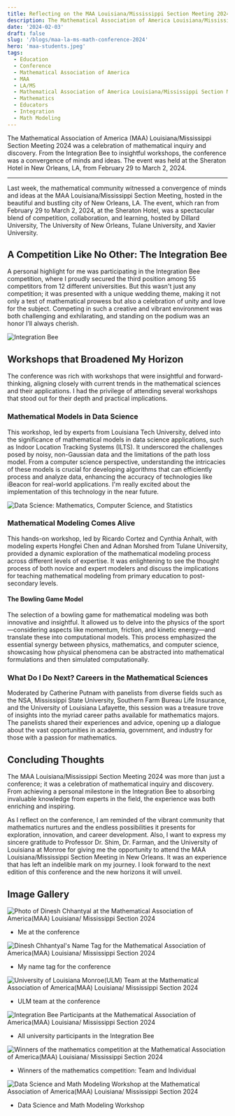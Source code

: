 ```yaml
---
title: Reflecting on the MAA Louisiana/Mississippi Section Meeting 2024
description: The Mathematical Association of America Louisiana/Mississippi Section Meeting 2024 was a celebration of mathematical inquiry and discovery. From the Integration Bee to insightful workshops, the conference was a convergence of minds and ideas. The event was held at the Sheraton Hotel in New Orleans, LA, from February 29 to March 2, 2024.
date: '2024-02-03'
draft: false
slug: '/blogs/maa-la-ms-math-conference-2024'
hero: 'maa-students.jpeg'
tags:
  - Education
  - Conference
  - Mathematical Association of America
  - MAA
  - LA/MS
  - Mathematical Association of America Louisiana/Mississippi Section Meeting
  - Mathematics
  - Educators
  - Integration
  - Math Modeling
---
```


The Mathematical Association of America (MAA) Louisiana/Mississippi Section Meeting 2024 was a celebration of mathematical inquiry and discovery. From the Integration Bee to insightful workshops, the conference was a convergence of minds and ideas. The event was held at the Sheraton Hotel in New Orleans, LA, from February 29 to March 2, 2024.

---

Last week, the mathematical community witnessed a convergence of minds and ideas at the MAA Louisiana/Mississippi Section Meeting, hosted in the beautiful and bustling city of New Orleans, LA. The event, which ran from February 29 to March 2, 2024, at the Sheraton Hotel, was a spectacular blend of competition, collaboration, and learning, hosted by Dillard University, The University of New Orleans, Tulane University, and Xavier University.

## A Competition Like No Other: The Integration Bee

A personal highlight for me was participating in the Integration Bee competition, where I proudly secured the third position among 55 competitors from 12 different universities. But this wasn't just any competition; it was presented with a unique wedding theme, making it not only a test of mathematical prowess but also a celebration of unity and love for the subject. Competing in such a creative and vibrant environment was both challenging and exhilarating, and standing on the podium was an honor I’ll always cherish.

![Integration Bee](./integeration-bee.jpg)

## Workshops that Broadened My Horizon

The conference was rich with workshops that were insightful and forward-thinking, aligning closely with current trends in the mathematical sciences and their applications. I had the privilege of attending several workshops that stood out for their depth and practical implications.

### Mathematical Models in Data Science

This workshop, led by experts from Louisiana Tech University, delved into the significance of mathematical models in data science applications, such as Indoor Location Tracking Systems (ILTS). It underscored the challenges posed by noisy, non-Gaussian data and the limitations of the path loss model. From a computer science perspective, understanding the intricacies of these models is crucial for developing algorithms that can efficiently process and analyze data, enhancing the accuracy of technologies like iBeacon for real-world applications. I'm really excited about the implementation of this technology in the near future.

![Data Science: Mathematics, Computer Science, and Statistics](./workshop-1-2.jpg)

### Mathematical Modeling Comes Alive

This hands-on workshop, led by Ricardo Cortez and Cynthia Anhalt, with modeling experts Hongfei Chen and Adnan Morshed from Tulane University, provided a dynamic exploration of the mathematical modeling process across different levels of expertise. It was enlightening to see the thought process of both novice and expert modelers and discuss the implications for teaching mathematical modeling from primary education to post-secondary levels.

#### The Bowling Game Model

The selection of a bowling game for mathematical modeling was both innovative and insightful. It allowed us to delve into the physics of the sport—considering aspects like momentum, friction, and kinetic energy—and translate these into computational models. This process emphasized the essential synergy between physics, mathematics, and computer science, showcasing how physical phenomena can be abstracted into mathematical formulations and then simulated computationally.

### What Do I Do Next? Careers in the Mathematical Sciences

Moderated by Catherine Putnam with panelists from diverse fields such as the NSA, Mississippi State University, Southern Farm Bureau Life Insurance, and the University of Louisiana Lafayette, this session was a treasure trove of insights into the myriad career paths available for mathematics majors. The panelists shared their experiences and advice, opening up a dialogue about the vast opportunities in academia, government, and industry for those with a passion for mathematics.

## Concluding Thoughts

The MAA Louisiana/Mississippi Section Meeting 2024 was more than just a conference; it was a celebration of mathematical inquiry and discovery. From achieving a personal milestone in the Integration Bee to absorbing invaluable knowledge from experts in the field, the experience was both enriching and inspiring.

As I reflect on the conference, I am reminded of the vibrant community that mathematics nurtures and the endless possibilities it presents for exploration, innovation, and career development. Also, I want to express my sincere gratitude to Professor Dr. Shim, Dr. Farman, and the University of Louisiana at Monroe for giving me the opportunity to attend the MAA Louisiana/Mississippi Section Meeting in New Orleans. It was an experience that has left an indelible mark on my journey. I look forward to the next edition of this conference and the new horizons it will unveil.

## Image Gallery

![Photo of Dinesh Chhantyal at the Mathematical Association of America(MAA) Louisiana/ Mississippi Section 2024](./me.jpg)

- Me at the conference

![Dinesh Chhantyal's Name Tag for the Mathematical Association of America(MAA) Louisiana/ Mississippi Section 2024](./maa-name-tag.jpg)

- My name tag for the conference

<!-- ![Team ULM](./ulm-all.jpg) -->

![University of Louisiana Monroe(ULM) Team at the Mathematical Association of America(MAA) Louisiana/ Mississippi Section 2024](./ulm-all.jpg)

- ULM team at the conference

![Integration Bee Participants at the Mathematical Association of America(MAA) Louisiana/ Mississippi Section 2024](./integeration-university.jpg)

- All university participants in the Integration Bee

![Winners of the mathematics competition at the Mathematical Association of America(MAA) Louisiana/ Mississippi Section 2024](./maths-winners.jpg)

- Winners of the mathematics competition: Team and Individual

![Data Science and Math Modeling Workshop at the Mathematical Association of America(MAA) Louisiana/ Mississippi Section 2024](./workshop-1-1.jpg)

- Data Science and Math Modeling Workshop
